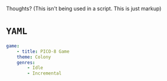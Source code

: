 Thoughts?
(This isn't being used in a script. This is just markup)
# `YAML`
```yml
game:
	- title: PICO-8 Game
	theme: Colony
	genres:
		- Idle
		- Incremental
```